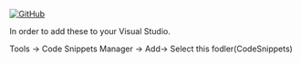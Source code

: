 [![GitHub](https://img.shields.io/github/license/muneebrbaig/vs-code-snippets?color=2da44e)](https://github.com/muneebrbaig/vs-code-snippets/blob/master/LICENSE)


<p> In order to add these to your Visual Studio.</p>
<p> Tools -> Code Snippets Manager -> Add-> Select this fodler(CodeSnippets)</p>